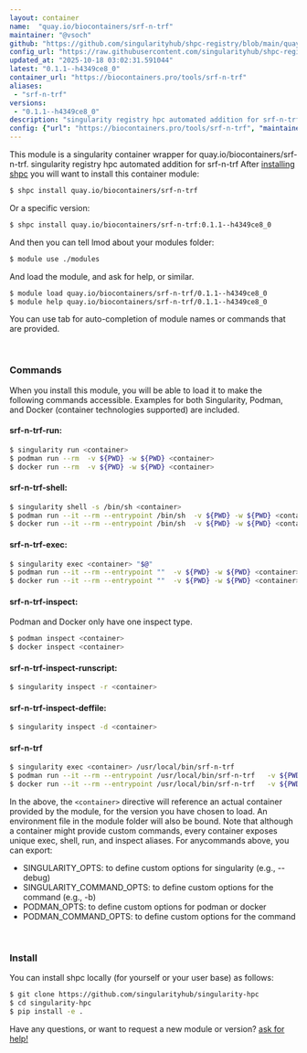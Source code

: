 ```yaml
---
layout: container
name:  "quay.io/biocontainers/srf-n-trf"
maintainer: "@vsoch"
github: "https://github.com/singularityhub/shpc-registry/blob/main/quay.io/biocontainers/srf-n-trf/container.yaml"
config_url: "https://raw.githubusercontent.com/singularityhub/shpc-registry/main/quay.io/biocontainers/srf-n-trf/container.yaml"
updated_at: "2025-10-18 03:02:31.591044"
latest: "0.1.1--h4349ce8_0"
container_url: "https://biocontainers.pro/tools/srf-n-trf"
aliases:
 - "srf-n-trf"
versions:
 - "0.1.1--h4349ce8_0"
description: "singularity registry hpc automated addition for srf-n-trf"
config: {"url": "https://biocontainers.pro/tools/srf-n-trf", "maintainer": "@vsoch", "description": "singularity registry hpc automated addition for srf-n-trf", "latest": {"0.1.1--h4349ce8_0": "sha256:dd242691f5c1899f4efa24a7fea54bcec70a3d26767b523c88db29cd94db07ad"}, "tags": {"0.1.1--h4349ce8_0": "sha256:dd242691f5c1899f4efa24a7fea54bcec70a3d26767b523c88db29cd94db07ad"}, "docker": "quay.io/biocontainers/srf-n-trf", "aliases": {"srf-n-trf": "/usr/local/bin/srf-n-trf"}}
---
```


This module is a singularity container wrapper for quay.io/biocontainers/srf-n-trf.
singularity registry hpc automated addition for srf-n-trf
After [installing shpc](#install) you will want to install this container module:


```bash
$ shpc install quay.io/biocontainers/srf-n-trf
```

Or a specific version:

```bash
$ shpc install quay.io/biocontainers/srf-n-trf:0.1.1--h4349ce8_0
```

And then you can tell lmod about your modules folder:

```bash
$ module use ./modules
```

And load the module, and ask for help, or similar.

```bash
$ module load quay.io/biocontainers/srf-n-trf/0.1.1--h4349ce8_0
$ module help quay.io/biocontainers/srf-n-trf/0.1.1--h4349ce8_0
```

You can use tab for auto-completion of module names or commands that are provided.

<br>

### Commands

When you install this module, you will be able to load it to make the following commands accessible.
Examples for both Singularity, Podman, and Docker (container technologies supported) are included.

#### srf-n-trf-run:

```bash
$ singularity run <container>
$ podman run --rm  -v ${PWD} -w ${PWD} <container>
$ docker run --rm  -v ${PWD} -w ${PWD} <container>
```

#### srf-n-trf-shell:

```bash
$ singularity shell -s /bin/sh <container>
$ podman run --it --rm --entrypoint /bin/sh  -v ${PWD} -w ${PWD} <container>
$ docker run --it --rm --entrypoint /bin/sh  -v ${PWD} -w ${PWD} <container>
```

#### srf-n-trf-exec:

```bash
$ singularity exec <container> "$@"
$ podman run --it --rm --entrypoint ""  -v ${PWD} -w ${PWD} <container> "$@"
$ docker run --it --rm --entrypoint ""  -v ${PWD} -w ${PWD} <container> "$@"
```

#### srf-n-trf-inspect:

Podman and Docker only have one inspect type.

```bash
$ podman inspect <container>
$ docker inspect <container>
```

#### srf-n-trf-inspect-runscript:

```bash
$ singularity inspect -r <container>
```

#### srf-n-trf-inspect-deffile:

```bash
$ singularity inspect -d <container>
```


#### srf-n-trf

```bash
$ singularity exec <container> /usr/local/bin/srf-n-trf
$ podman run --it --rm --entrypoint /usr/local/bin/srf-n-trf   -v ${PWD} -w ${PWD} <container> -c " $@"
$ docker run --it --rm --entrypoint /usr/local/bin/srf-n-trf   -v ${PWD} -w ${PWD} <container> -c " $@"
```



In the above, the `<container>` directive will reference an actual container provided
by the module, for the version you have chosen to load. An environment file in the
module folder will also be bound. Note that although a container
might provide custom commands, every container exposes unique exec, shell, run, and
inspect aliases. For anycommands above, you can export:

 - SINGULARITY_OPTS: to define custom options for singularity (e.g., --debug)
 - SINGULARITY_COMMAND_OPTS: to define custom options for the command (e.g., -b)
 - PODMAN_OPTS: to define custom options for podman or docker
 - PODMAN_COMMAND_OPTS: to define custom options for the command

<br>

### Install

You can install shpc locally (for yourself or your user base) as follows:

```bash
$ git clone https://github.com/singularityhub/singularity-hpc
$ cd singularity-hpc
$ pip install -e .
```

Have any questions, or want to request a new module or version? [ask for help!](https://github.com/singularityhub/singularity-hpc/issues)